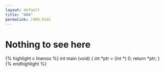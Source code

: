 ```yaml
---
layout: default
title: "404"
permalink: /404.html
---
```


# Nothing to see here
{% highlight c linenos %}
int main (void) {
    int *ptr = (int *) 0;
    return *ptr;
}
{% endhighlight %}

